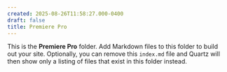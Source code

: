 ```yaml
---
created: 2025-08-26T11:58:27.000-0400
draft: false
title: Premiere Pro
---
```


This is the **Premiere Pro** folder. Add Markdown files to this folder to build out your site. Optionally, you can remove this `index.md` file and Quartz will then show only a listing of files that exist in this folder instead.